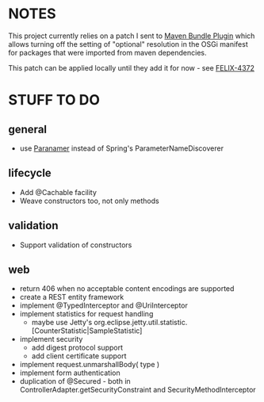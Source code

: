 NOTES
=====

This project currently relies on a patch I sent to [Maven Bundle Plugin](http://felix.apache.org/site/apache-felix-maven-bundle-plugin-bnd.html)
which allows turning off the setting of "optional" resolution in the OSGi manifest for packages that were imported from
<optional> maven dependencies.

This patch can be applied locally until they add it for now - see [FELIX-4372](https://issues.apache.org/jira/browse/FELIX-4372)

STUFF TO DO
===========

general
---

* use [Paranamer](https://github.com/paul-hammant/paranamer) instead of Spring's ParameterNameDiscoverer

lifecycle
---

* Add @Cachable facility
* Weave constructors too, not only methods

validation
---

* Support validation of constructors

web
---

* return 406 when no acceptable content encodings are supported
* create a REST entity framework
* implement @TypedInterceptor and @UriInterceptor
* implement statistics for request handling
    * maybe use Jetty's org.eclipse.jetty.util.statistic.[CounterStatistic|SampleStatistic]
* implement security
    * add digest protocol support
    * add client certificate support
* implement request.unmarshallBody( type )
* implement form authentication
* duplication of @Secured - both in ControllerAdapter.getSecurityConstraint and SecurityMethodInterceptor
